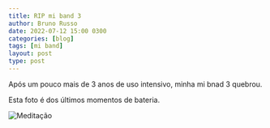 ```yaml
---
title: RIP mi band 3
author: Bruno Russo
date: 2022-07-12 15:00 0300
categories: [blog]
tags: [mi band]
layout: post
type: post
---
```


Após um pouco mais de 3 anos de uso intensivo, minha mi bnad 3 quebrou.

Esta foto é dos últimos momentos de bateria.

![Meditação](https://brunorusso.com.br/assets/miband3.jpg)

